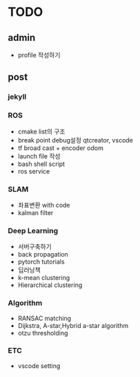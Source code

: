 # TODO

## admin

- profile 작성하기

## post

### jekyll

### ROS

- cmake list의 구조
- break point debug설정 qtcreator, vscode
- tf broad cast + encoder odom
- launch file 작성
- bash shell script
- ros service

### SLAM

- 좌표변환 with code
- kalman filter

### Deep Learning

- 서버구축하기
- back propagation
- pytorch tutorials
- 딥러닝책
- k-mean clustering
- Hierarchical clustering

### Algorithm

- RANSAC matching
- Dijkstra, A-star,Hybrid a-star algorithm
- otzu thresholding

### ETC

- vscode setting
